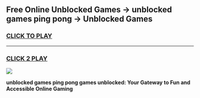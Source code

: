 
## Free Online Unblocked Games → unblocked games ping pong → Unblocked Games
<h3>
<a href="https://premium.freeplayer.one?title=unblocked_games_ping_pong&ref=21F">CLICK TO PLAY</a></h3>
<hr>

<h3>
<a href="https://premium.freeplayer.one?title=unblocked_games_ping_pong&ref=21F">CLICK 2 PLAY</a>
  
</h3>

<a href="https://premium.freeplayer.one?title=unblocked_games_ping_pong&ref=21F/"><img src="https://clearcache.store/games.png"></a>


**unblocked games ping pong games unblocked: Your Gateway to Fun and Accessible Online Gaming**
